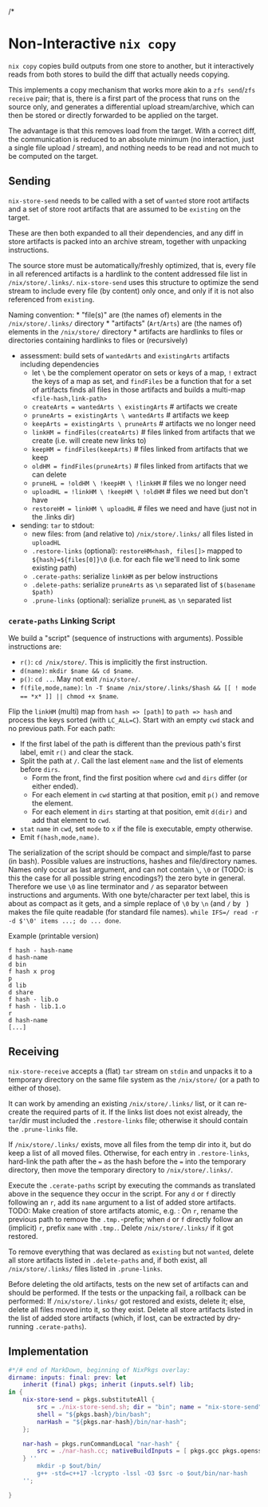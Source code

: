 /*

# Non-Interactive `nix copy`

`nix copy` copies build outputs from one store to another, but it interactively reads from both stores to build the diff that actually needs copying.

This implements a copy mechanism that works more akin to a `zfs send`/`zfs receive` pair; that is, there is a first part of the process that runs on the source only, and generates a differential upload stream/archive, which can then be stored or directly forwarded to be applied on the target.

The advantage is that this removes load from the target. With a correct diff, the communication is reduced to an absolute minimum (no interaction, just a single file upload / stream), and nothing needs to be read and not much to be computed on the target.


## Sending

`nix-store-send` needs to be called with a set of `wanted` store root artifacts and a set of store root artifacts that are assumed to be `existing` on the target.

These are then both expanded to all their dependencies, and any diff in store artifacts is packed into an archive stream, together with unpacking instructions.

The source store must be automatically/freshly optimized, that is, every file in all referenced artifacts is a hardlink to the content addressed file list in `/nix/store/.links/`.
`nix-store-send` uses this structure to optimize the send stream to include every file (by content) only once, and only if it is not also referenced from `existing`.

Naming convention:
    * "file(s)" are (the names of) elements in the `/nix/store/.links/` directory
    * "artifacts" (`Art`/`Arts`) are (the names of) elements in the `/nix/store/` directory
        * artifacts are hardlinks to files or directories containing hardlinks to files or (recursively)

* assessment: build sets of `wantedArts` and `existingArts` artifacts including dependencies
    * let `\` be the complement operator on sets or keys of a map, `!` extract the keys of a map as set, and `findFiles` be a function that for a set of artifacts finds all files in those artifacts and builds a multi-map `<file-hash,link-path>`
    * `createArts = wantedArts \ existingArts` # artifacts we create
    * `pruneArts = existingArts \ wantedArts` # artifacts we keep
    * `keepArts = existingArts \ pruneArts` # artifacts we no longer need
    * `linkHM = findFiles(createArts)` # files linked from artifacts that we create (i.e. will create new links to)
    * `keepHM = findFiles(keepArts)` # files linked from artifacts that we keep
    * `oldHM = findFiles(pruneArts)` # files linked from artifacts that we can delete
    * `pruneHL = !oldHM \ !keepHM \ !linkHM` # files we no longer need
    * `uploadHL = !linkHM \ !keepHM \ !oldHM` # files we need but don't have
    * `restoreHM = linkHM \ uploadHL` # files we need and have (just not in the .links dir)
* sending: `tar` to stdout:
    * new files: from (and relative to) `/nix/store/.links/` all files listed in `uploadHL`
    * `.restore-links` (optional): `restoreHM<hash, files[]>` mapped to `${hash}=${files[0]}\0` (i.e. for each file we'll need to link some existing path)
    * `.cerate-paths`: serialize `linkHM` as per below instructions
    * `.delete-paths`: serialize `pruneArts` as `\n` separated list of `$(basename $path)`
    * `.prune-links` (optional): serialize `pruneHL` as `\n` separated list


### `cerate-paths` Linking Script

We build a "script" (sequence of instructions with arguments).
Possible instructions are:
* `r()`: `cd /nix/store/`. This is implicitly the first instruction.
* `d(name)`: `mkdir $name && cd $name`.
* `p()`: `cd ..`. May not exit `/nix/store/`.
* `f(file,mode,name)`: `ln -T $name /nix/store/.links/$hash && [[ ! mode == *x* ]] || chmod +x $name`.

Flip the `linkHM` (multi) map from `hash => [path]` to `path => hash` and process the keys sorted (with `LC_ALL=C`).
Start with an empty `cwd` stack and no previous path. For each path:
* If the first label of the path is different than the previous path's first label, emit `r()` and clear the stack.
* Split the path at `/`. Call the last element `name` and the list of elements before `dirs`.
    * Form the front, find the first position where `cwd` and `dirs` differ (or either ended).
    * For each element in `cwd` starting at that position, emit `p()` and remove the element.
    * For each element in `dirs` starting at that position, emit `d(dir)` and add that element to `cwd`.
* `stat` `name` in `cwd`, set `mode` to `x` if the file is executable, empty otherwise.
* Emit `f(hash,mode,name)`.

The serialization of the script should be compact and simple/fast to parse (in bash). Possible values are instructions, hashes and file/directory names. Names only occur as last argument, and can not contain `\`, `\0` or (TODO: is this the case for all possible string encodings?) the zero byte in general.
Therefore we use `\0` as line terminator and `/` as separator between instructions and arguments.
With one byte/character per text label, this is about as compact as it gets, and a simple replace of `\0` by `\n` (and `/` by ` `) makes the file quite readable (for standard file names).
`while IFS=/ read -r -d $'\0' items ...; do ... done`.

Example (printable version)
```
f hash - hash-name
d hash-name
d bin
f hash x prog
p
d lib
d share
f hash - lib.o
f hash - lib.1.o
r
d hash-name
[...]
```


## Receiving

`nix-store-receive` accepts a (flat) `tar` stream on `stdin` and unpacks it to a temporary directory on the same file system as the `/nix/store/` (or a path to either of those).

It can work by amending an existing `/nix/store/.links/` list, or it can re-create the required parts of it.
If the links list does not exist already, the `tar`/dir must included the `.restore-links` file; otherwise it should contain the `.prune-links` file.

If `/nix/store/.links/` exists, move all files from the temp dir into it, but do keep a list of all moved files.
Otherwise, for each entry in `.restore-links`, hard-link the path after the `=` as the hash before the `=` into the temporary directory, then move the temporary directory to `/nix/store/.links/`.

Execute the `.cerate-paths` script by executing the commands as translated above in the sequence they occur in the script. For any `d` or `f` directly following an `r`, add its `name` argument to a list of added store artifacts.
TODO: Make creation of store artifacts atomic, e.g. : On `r`, rename the previous path to remove the `.tmp.`-prefix; when `d` or `f` directly follow an (implicit) `r`, prefix `name` with `.tmp.`.
Delete `/nix/store/.links/` if it got restored.

To remove everything that was declared as `existing` but not `wanted`, delete all store artifacts listed in `.delete-paths` and, if both exist, all `/nix/store/.links/` files listed in `.prune-links`.

Before deleting the old artifacts, tests on the new set of artifacts can and should be performed. If the tests or the unpacking fail, a rollback can be performed:
If `/nix/store/.links/` got restored and exists, delete it; else, delete all files moved into it, so they exist.
Delete all store artifacts listed in the list of added store artifacts (which, if lost, can be extracted by dry-running `.cerate-paths`).

## Implementation

```nix
#*/# end of MarkDown, beginning of NixPkgs overlay:
dirname: inputs: final: prev: let
    inherit (final) pkgs; inherit (inputs.self) lib;
in {
    nix-store-send = pkgs.substituteAll {
        src = ./nix-store-send.sh; dir = "bin"; name = "nix-store-send"; isExecutable = true;
        shell = "${pkgs.bash}/bin/bash";
        narHash = "${pkgs.nar-hash}/bin/nar-hash";
    };

    nar-hash = pkgs.runCommandLocal "nar-hash" {
        src = ./nar-hash.cc; nativeBuildInputs = [ pkgs.gcc pkgs.openssl ];
    } ''
        mkdir -p $out/bin/
        g++ -std=c++17 -lcrypto -lssl -O3 $src -o $out/bin/nar-hash
    '';

}
